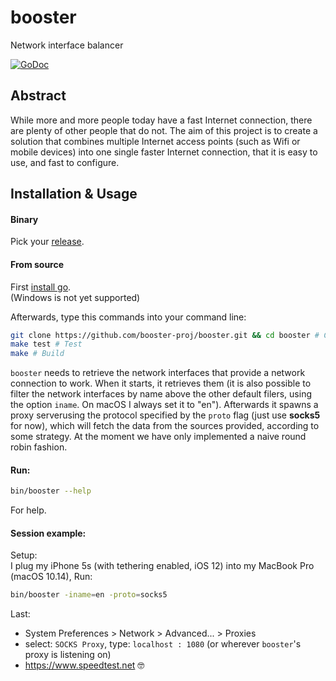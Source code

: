 # booster
Network interface balancer

[![GoDoc](https://godoc.org/github.com/booster-proj/booster?status.svg)](https://godoc.org/github.com/booster-proj/booster)

## Abstract
While more and more people today have a fast Internet connection, there are plenty of other people that do not. The aim of this project is to create a solution that combines multiple Internet access points (such as Wifi or mobile devices) into one single faster Internet connection, that it is easy to use, and fast to configure.

## Installation & Usage
#### Binary
Pick your [release](https://github.com/booster-proj/booster/releases).   
#### From source
First [install go](https://golang.org/doc/install).  
(Windows is not yet supported)
  
Afterwards, type this commands into your command line:  
``` bash
git clone https://github.com/booster-proj/booster.git && cd booster # Clone   
make test # Test   
make # Build   
```   

`booster` needs to retrieve the network interfaces that provide a network connection to work. When it starts, it retrieves them (it is also possible to filter the network interfaces by name above the other default filers, using the option `iname`. On macOS I always set it to "en"). Afterwards it spawns a proxy serverusing the protocol specified by the `proto` flag (just use **socks5** for now), which will fetch the data from the sources provided, according to some strategy. At the moment we have only implemented a naive round robin fashion.  
  
#### Run:
``` bash
bin/booster --help
```   
For help.  
#### Session example:
Setup:  
I plug my iPhone 5s (with tethering enabled, iOS 12) into my MacBook Pro (macOS 10.14),
Run:
``` bash
bin/booster -iname=en -proto=socks5
```   
Last:  
 - System Preferences > Network > Advanced... > Proxies  
 - select: `SOCKS Proxy`, type: `localhost : 1080` (or wherever `booster`'s proxy is listening on)   
 - https://www.speedtest.net 🤓

